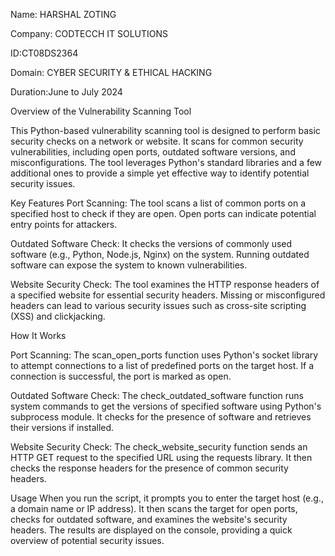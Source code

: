 Name: HARSHAL ZOTING

Company: CODTECCH IT SOLUTIONS

ID:CT08DS2364

Domain: CYBER SECURITY & ETHICAL HACKING

Duration:June to July 2024


Overview of the Vulnerability Scanning Tool

This Python-based vulnerability scanning tool is designed to perform basic security checks on a network or website. It scans for common security vulnerabilities, including open ports, outdated software versions, and misconfigurations. The tool leverages Python's standard libraries and a few additional ones to provide a simple yet effective way to identify potential security issues.

Key Features
Port Scanning:
The tool scans a list of common ports on a specified host to check if they are open. Open ports can indicate potential entry points for attackers.

Outdated Software Check:
It checks the versions of commonly used software (e.g., Python, Node.js, Nginx) on the system. Running outdated software can expose the system to known vulnerabilities.

Website Security Check:
The tool examines the HTTP response headers of a specified website for essential security headers. Missing or misconfigured headers can lead to various security issues such as cross-site scripting (XSS) and clickjacking.

How It Works

Port Scanning:
The scan_open_ports function uses Python's socket library to attempt connections to a list of predefined ports on the target host. If a connection is successful, the port is marked as open.

Outdated Software Check:
The check_outdated_software function runs system commands to get the versions of specified software using Python's subprocess module. It checks for the presence of software and retrieves their versions if installed.

Website Security Check:
The check_website_security function sends an HTTP GET request to the specified URL using the requests library. It then checks the response headers for the presence of common security headers.

Usage
When you run the script, it prompts you to enter the target host (e.g., a domain name or IP address).
It then scans the target for open ports, checks for outdated software, and examines the website's security headers.
The results are displayed on the console, providing a quick overview of potential security issues.
